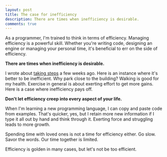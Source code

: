 ```yaml
---
layout: post
title: The case for inefficiency
description: There are times when inefficiency is desirable.
comments: true
---
```

As a programmer, I'm trained to think in terms of efficiency. Managing efficiency is a powerful skill.  Whether you're writing code, designing an engine or managing your personal time, it's beneficial to err on the side of efficiency.

**There are times when inefficiency is desirable.**

I wrote about [taking steps](/taking-steps) a few weeks ago.  Here is an instance where it's better to be inefficient.  Why park close to the building?  Walking is good for my health.  Exercise in general is about exerting effort to get more gains. Here is a case where inefficiency pays off.

**Don't let efficiency creep into every aspect of your life.**

When I'm learning a new programming language, I can copy and paste code from examples.  That's quicker, yes, but I retain more new information if I type it all out by hand and think through it.  Exerting force and struggling leads to more growth.

Spending time with loved ones is not a time for efficiency either.  Go slow.  Savor the words.  Our time together is limited.

Efficiency is golden in many cases, but let's not be too efficient.
